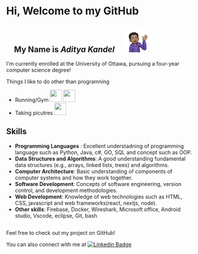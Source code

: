 # Hi, Welcome to my GitHub

## <img src="https://media.giphy.com/media/2t9xWdjuhTpa99pLma/giphy.gif" width="16" height="16"> My Name is _Aditya Kandel_ <img src="https://media.giphy.com/media/2t9xWdjuhTpa99pLma/giphy.gif" width="16" height="16"> <img src = "Profile.png" width =64 height =64>

I'm currently enrolled at the University of Ottawa, pursuing a four-year computer science degree!

Things I like to do other than programning

- Running/Gym <img src="https://media.giphy.com/media/Tgxr8pn069Sf7mgv0e/giphy.gif" width="32" height="32" > <img src="https://media.giphy.com/media/v1.Y2lkPTc5MGI3NjExeXNhYmg5bDNmNWVhY2diZzAyNzhnaTFhbzVzd3dxOHk3MTNndnpnNyZlcD12MV9zdGlja2Vyc19zZWFyY2gmY3Q9cw/JT2Pi6AdjSLpjJwCWM/giphy.gif" width="32" height="32"  >
- Taking picutres <img src = "https://media.giphy.com/media/Icnx2yiZKW3ecPVHYP/giphy.gif" width ="32" height = "32">

## Skills

- **Programming Languages** : Excellent understadning of programming language such as Python, Java, c#, GO, SQL and concept such as OOP.
- **Data Structures and Algorithms**: A good understanding fundamental data structures (e.g., arrays, linked lists, trees) and algorithms.
- **Computer Architecture**: Basic understanding of components of computer systems and how they work together.
- **Software Development**: Concepts of software engineering, version control, and development methodologies.
- **Web Development**: Knowledge of web technologies such as HTML, CSS, javascript and web frameworks(react, nextjs, node).
- **Other skills**: Firebase, Docker, Wireshark, Microsoft office, Android studio, Vscode, eclipse, Git, bash

##

Feel free to check out my project on GitHub!

You can also connect with me at [![Linkedin Badge](https://img.shields.io/badge/LinkedIn-0077B5?style=for-the-badge&logo=linkedin&logoColor=white)](https://www.linkedin.com/in/aditya-kandel-7ab9501ba/)
